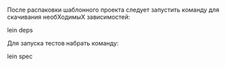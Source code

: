 
После распаковки шаблонного проекта следует запустить команду для скачивания необХодимыХ зависимостей:

  lein deps


Для запуска тестов набрать команду:

  lein spec
